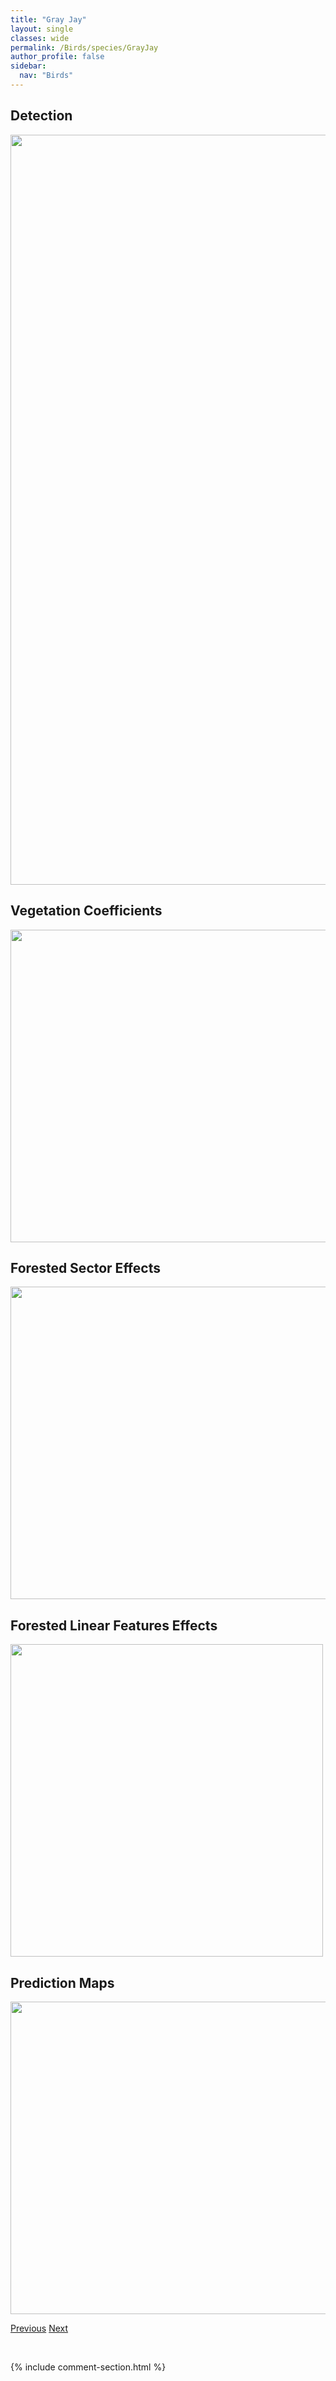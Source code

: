 ```yaml
---
title: "Gray Jay"
layout: single
classes: wide
permalink: /Birds/species/GrayJay
author_profile: false
sidebar:
  nav: "Birds"
---
```


<h2>Detection</h2>

<a href="https://drive.google.com/uc?export=view&id=1PpvvIpQ6mva1yJK2ZeTPwSRlkVczQB0t">
<img src="https://drive.google.com/uc?export=view&id=1PpvvIpQ6mva1yJK2ZeTPwSRlkVczQB0t" height = "1200" width = "800">
</a>


<h2>Vegetation Coefficients</h2>

<a href="https://drive.google.com/uc?export=view&id=1kIkuJA5NvlTU6eWNyIpp3vYwLU02AeCB">
<img src="https://drive.google.com/uc?export=view&id=1kIkuJA5NvlTU6eWNyIpp3vYwLU02AeCB" height = "500" width = "1000">
</a>


<h2>Forested Sector Effects</h2>

<a href="https://drive.google.com/uc?export=view&id=1oF7Kpg-UOHM6SaeENWEpf55pYktVG0kH">
<img src="https://drive.google.com/uc?export=view&id=1oF7Kpg-UOHM6SaeENWEpf55pYktVG0kH" height = "500" width = "1000">
</a>


<h2>Forested Linear Features Effects</h2>

<a href="https://drive.google.com/uc?export=view&id=1S_tXsB-3qAp6AAz5ih-AVGFETIzA7jdy">
<img src="https://drive.google.com/uc?export=view&id=1S_tXsB-3qAp6AAz5ih-AVGFETIzA7jdy" height = "500" width = "500">
</a>


<h2>Prediction Maps</h2>

<a href="https://drive.google.com/uc?export=view&id=19rArzoifVtxivj4YTCnI-l2AZub98ew5">
<img src="https://drive.google.com/uc?export=view&id=19rArzoifVtxivj4YTCnI-l2AZub98ew5" height = "500" width = "1000">
</a>


<a href="/DevelopmentWebsite/Birds/species/GreatHornedOwl" class="pagination--pager" title="Bubo virginianus">Previous</a> <a href="/DevelopmentWebsite/Birds/species/GrayPartridge" class="pagination--pager" title="Perdix perdix">Next</a>

<p>&nbsp;</p>

{% include comment-section.html %}
